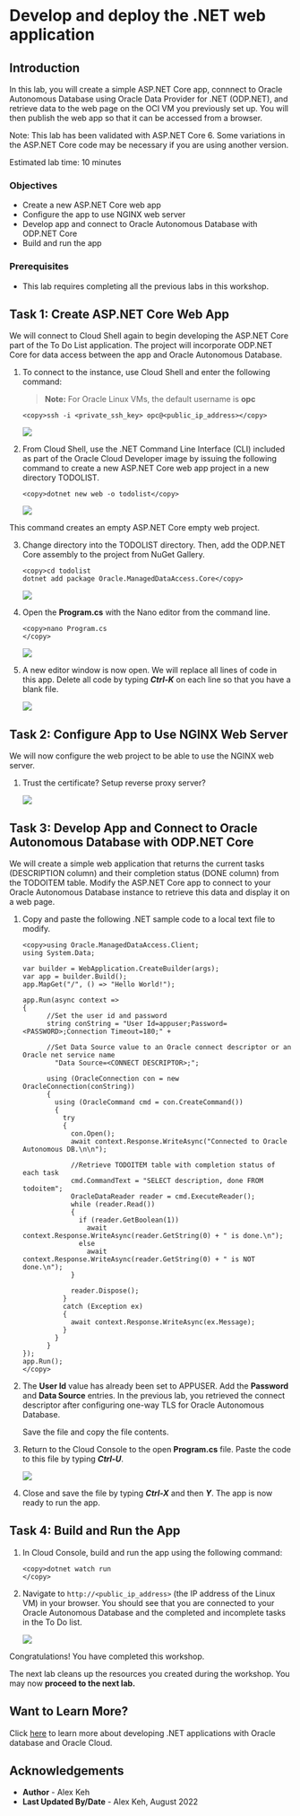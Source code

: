 # Develop and deploy the .NET web application

## Introduction

In this lab, you will create a simple ASP.NET Core app, connnect to Oracle Autonomous Database using Oracle Data Provider for .NET (ODP.NET), and retrieve data to the web page on the OCI VM you previously set up. You will then publish the web app so that it can be accessed from a browser.

Note: This lab has been validated with ASP.NET Core 6. Some variations in the ASP.NET Core code may be necessary if you are using another version.

Estimated lab time: 10 minutes

### Objectives
-   Create a new ASP.NET Core web app
-   Configure the app to use NGINX web server
-   Develop app and connect to Oracle Autonomous Database with ODP.NET Core
-   Build and run the app

### Prerequisites

-   This lab requires completing all the previous labs in this workshop.

## Task 1: Create ASP.NET Core Web App

We will connect to Cloud Shell again to begin developing the ASP.NET Core part of the To Do List application. The project will incorporate ODP.NET Core for data access between the app and Oracle Autonomous Database.

1. To connect to the instance, use Cloud Shell and enter the following command:

    >**Note:** For Oracle Linux VMs, the default username is **opc**

    ```
    <copy>ssh -i <private_ssh_key> opc@<public_ip_address></copy>
    ```

    ![](./images/ssh.png)

2. From Cloud Shell, use the .NET Command Line Interface (CLI) included as part of the Oracle Cloud Developer image by issuing the following command to create a new ASP.NET Core web app project in a new directory TODOLIST.

    ```
    <copy>dotnet new web -o todolist</copy>
    ```

    ![](./images/ssh.png " ")

  This command creates an empty ASP.NET Core empty web project. 

3. Change directory into the TODOLIST directory. Then, add the ODP.NET Core assembly to the project from NuGet Gallery.

    ```
    <copy>cd todolist
	dotnet add package Oracle.ManagedDataAccess.Core</copy>
    ```

    ![](./images/ssh.png " ")

4. Open the **Program.cs** with the Nano editor from the command line.

    ```
    <copy>nano Program.cs
    </copy>
    ```

    ![](./images/ssh.png " ")

5. A new editor window is now open. We will replace all lines of code in this app. Delete all code by typing ***Ctrl-K*** on each line so that you have a blank file.

    ![](./images/ssh.png " ")

## Task 2: Configure App to Use NGINX Web Server
We will now configure the web project to be able to use the NGINX web server.

1. Trust the certificate? Setup reverse proxy server?

    ![](./images/ssh.png " ")

## Task 3: Develop App and Connect to Oracle Autonomous Database with ODP.NET Core
We will create a simple web application that returns the current tasks (DESCRIPTION column) and their completion status (DONE column) from the TODOITEM table. Modify the ASP.NET Core app to connect to your Oracle Autonomous Database instance to retrieve this data and display it on a web page.

1. Copy and paste the following .NET sample code to a local text file to modify.

    ```
    <copy>using Oracle.ManagedDataAccess.Client;
    using System.Data;
    
    var builder = WebApplication.CreateBuilder(args);
    var app = builder.Build();
    app.MapGet("/", () => "Hello World!");
    
    app.Run(async context =>
    {
          //Set the user id and password			
          string conString = "User Id=appuser;Password=<PASSWORD>;Connection Timeout=180;" +
    
          //Set Data Source value to an Oracle connect descriptor or an Oracle net service name
            "Data Source=<CONNECT DESCRIPTOR>;";
    
          using (OracleConnection con = new OracleConnection(conString))
          {
            using (OracleCommand cmd = con.CreateCommand())
            {
              try
              {
                con.Open();
                await context.Response.WriteAsync("Connected to Oracle Autonomous DB.\n\n");
    
                //Retrieve TODOITEM table with completion status of each task
                cmd.CommandText = "SELECT description, done FROM todoitem";
                OracleDataReader reader = cmd.ExecuteReader();
                while (reader.Read())
                {
                  if (reader.GetBoolean(1))
                    await context.Response.WriteAsync(reader.GetString(0) + " is done.\n");
                  else
                    await context.Response.WriteAsync(reader.GetString(0) + " is NOT done.\n");
                }              
    
                reader.Dispose();
              }
              catch (Exception ex)
              {
                await context.Response.WriteAsync(ex.Message);
              }
            }
          }
    });
    app.Run();
    </copy>
    ```

2. The **User Id** value has already been set to APPUSER. Add the **Password** and **Data Source** entries. 
In the previous lab, you retrieved the connect descriptor after configuring one-way TLS for Oracle Autonomous Database.

	Save the file and copy the file contents.

3. Return to the Cloud Console to the open **Program.cs** file. Paste the code to this file by typing ***Ctrl-U***.

    ![](./images/ssh.png " ")

4. Close and save the file by typing ***Ctrl-X*** and then ***Y***. The app is now ready to run the app.

## Task 4: Build and Run the App
1. In Cloud Console, build and run the app using the following command:

    ```
    <copy>dotnet watch run
    </copy>
    ```

2. Navigate to `http://<public_ip_address>` (the IP address of the Linux VM) in your browser. You should see that you are connected to your Oracle Autonomous Database and the completed and incomplete tasks in the To Do list.

    ![](./images/ssh.png " ")

Congratulations! You have completed this workshop.

The next lab cleans up the resources you created during the workshop. You may now **proceed to the next lab.**

## Want to Learn More?

Click [here](https://www.oracle.com/database/technologies/appdev/dotnet.html) to learn more about developing .NET applications with Oracle database and Oracle Cloud.

## Acknowledgements

- **Author** - Alex Keh
- **Last Updated By/Date** - Alex Keh, August 2022